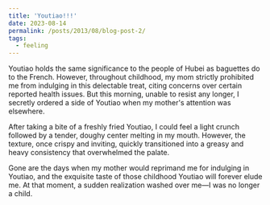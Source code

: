 ```yaml
---
title: 'Youtiao!!!'
date: 2023-08-14
permalink: /posts/2013/08/blog-post-2/
tags:
  - feeling
---
```


Youtiao holds the same significance to the people of Hubei as baguettes do to the French. However, throughout childhood, my mom strictly prohibited me from indulging in this delectable treat, citing concerns over certain reported health issues. But this morning, unable to resist any longer, I secretly ordered a side of Youtiao when my mother's attention was elsewhere.

After taking a bite of a freshly fried Youtiao, I could feel a light crunch followed by a tender, doughy center melting in my mouth. However, the texture, once crispy and inviting, quickly transitioned into a greasy and heavy consistency that overwhelmed the palate.

Gone are the days when my mother would reprimand me for indulging in Youtiao, and the exquisite taste of those childhood Youtiao will forever elude me. At that moment, a sudden realization washed over me—I was no longer a child.


